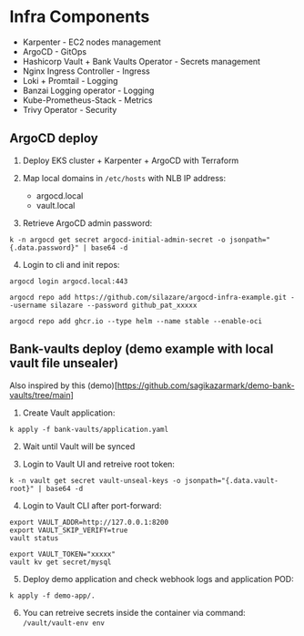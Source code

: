 # Infra Components
- Karpenter - EC2 nodes management
- ArgoCD - GitOps
- Hashicorp Vault + Bank Vaults Operator - Secrets management
- Nginx Ingress Controller - Ingress
- Loki + Promtail - Logging
- Banzai Logging operator - Logging
- Kube-Prometheus-Stack - Metrics
- Trivy Operator - Security

## ArgoCD deploy

1) Deploy EKS cluster + Karpenter + ArgoCD with Terraform
2) Map local domains in `/etc/hosts` with NLB IP address:
    - argocd.local
    - vault.local

3) Retrieve ArgoCD admin password:
```
k -n argocd get secret argocd-initial-admin-secret -o jsonpath="{.data.password}" | base64 -d
```

4) Login to cli and init repos:
```
argocd login argocd.local:443

argocd repo add https://github.com/silazare/argocd-infra-example.git --username silazare --password github_pat_xxxxx

argocd repo add ghcr.io --type helm --name stable --enable-oci
```

## Bank-vaults deploy (demo example with local vault file unsealer)

Also inspired by this (demo)[https://github.com/sagikazarmark/demo-bank-vaults/tree/main]

1) Create Vault application:
```
k apply -f bank-vaults/application.yaml
```

2) Wait until Vault will be synced

3) Login to Vault UI and retreive root token:
```
k -n vault get secret vault-unseal-keys -o jsonpath="{.data.vault-root}" | base64 -d
```

4) Login to Vault CLI after port-forward:
```
export VAULT_ADDR=http://127.0.0.1:8200
export VAULT_SKIP_VERIFY=true
vault status

export VAULT_TOKEN="xxxxx"
vault kv get secret/mysql
```

5) Deploy demo application and check webhook logs and application POD:
```
k apply -f demo-app/.
```

6) You can retreive secrets inside the container via command: `/vault/vault-env env`
